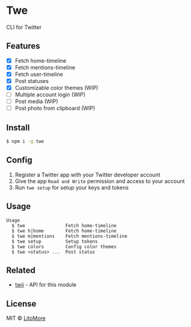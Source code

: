 # Twe

CLI for Twitter

## Features

- [x] Fetch home-timeline
- [x] Fetch mentions-timeline
- [x] Fetch user-timeline
- [x] Post statuses
- [x] Customizable color themes (WIP)
- [ ] Multiple account login (WIP)
- [ ] Post media (WIP)
- [ ] Post photo from clipboard (WIP)

## Install

```bash
$ npm i -g twe
```

## Config

1. Register a Twitter app with your Twitter developer account
2. Give the app `Read and Write` permission and access to your account
3. Run `twe setup` for setup your keys and tokens

## Usage

```
Usage
  $ twe               Fetch home-timeline
  $ twe h|home        Fetch home-timeline
  $ twe m|mentions    Fetch mentions-timeline
  $ twe setup         Setup tokens
  $ twe colors        Config color themes
  $ twe <status> ...  Post status
```

## Related

- [twii](https://github.com/LitoMore/twii) - API for this module

## License

MIT © [LitoMore](https://github.com/LitoMore)
